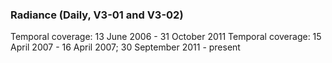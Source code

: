 ### Radiance (Daily, V3-01 and V3-02)
Temporal coverage: 13 June 2006 - 31 October 2011
Temporal coverage: 15 April 2007 - 16 April 2007; 30 September 2011 - present
